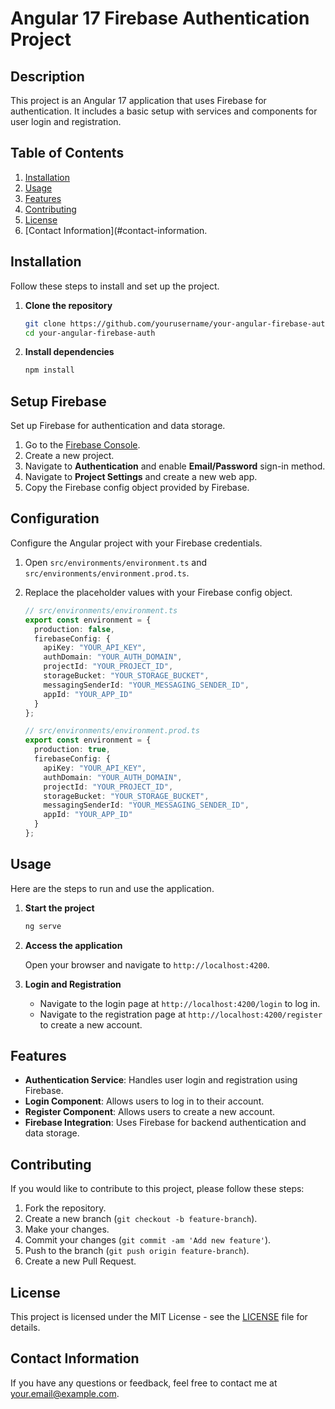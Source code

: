 # Angular 17 Firebase Authentication Project

## Description
This project is an Angular 17 application that uses Firebase for authentication. It includes a basic setup with services and components for user login and registration.


## Table of Contents
1. [Installation](#installation)
2. [Usage](#usage)
3. [Features](#features)
4. [Contributing](#contributing)
5. [License](#license)
6. [Contact Information](#contact-information.

## Installation
Follow these steps to install and set up the project.

1. **Clone the repository**

    ```bash
    git clone https://github.com/yourusername/your-angular-firebase-auth.git
    cd your-angular-firebase-auth
    ```

2. **Install dependencies**

    ```bash
    npm install
    ```

## Setup Firebase
Set up Firebase for authentication and data storage.

1. Go to the [Firebase Console](https://console.firebase.google.com/).
2. Create a new project.
3. Navigate to **Authentication** and enable **Email/Password** sign-in method.
4. Navigate to **Project Settings** and create a new web app.
5. Copy the Firebase config object provided by Firebase.

## Configuration
Configure the Angular project with your Firebase credentials.

1. Open `src/environments/environment.ts` and `src/environments/environment.prod.ts`.
2. Replace the placeholder values with your Firebase config object.

    ```typescript
    // src/environments/environment.ts
    export const environment = {
      production: false,
      firebaseConfig: {
        apiKey: "YOUR_API_KEY",
        authDomain: "YOUR_AUTH_DOMAIN",
        projectId: "YOUR_PROJECT_ID",
        storageBucket: "YOUR_STORAGE_BUCKET",
        messagingSenderId: "YOUR_MESSAGING_SENDER_ID",
        appId: "YOUR_APP_ID"
      }
    };
    ```

    ```typescript
    // src/environments/environment.prod.ts
    export const environment = {
      production: true,
      firebaseConfig: {
        apiKey: "YOUR_API_KEY",
        authDomain: "YOUR_AUTH_DOMAIN",
        projectId: "YOUR_PROJECT_ID",
        storageBucket: "YOUR_STORAGE_BUCKET",
        messagingSenderId: "YOUR_MESSAGING_SENDER_ID",
        appId: "YOUR_APP_ID"
      }
    };
    ```

## Usage
Here are the steps to run and use the application.

1. **Start the project**

    ```bash
    ng serve
    ```

2. **Access the application**

    Open your browser and navigate to `http://localhost:4200`.

3. **Login and Registration**

    - Navigate to the login page at `http://localhost:4200/login` to log in.
    - Navigate to the registration page at `http://localhost:4200/register` to create a new account.

## Features
- **Authentication Service**: Handles user login and registration using Firebase.
- **Login Component**: Allows users to log in to their account.
- **Register Component**: Allows users to create a new account.
- **Firebase Integration**: Uses Firebase for backend authentication and data storage.

## Contributing
If you would like to contribute to this project, please follow these steps:

1. Fork the repository.
2. Create a new branch (`git checkout -b feature-branch`).
3. Make your changes.
4. Commit your changes (`git commit -am 'Add new feature'`).
5. Push to the branch (`git push origin feature-branch`).
6. Create a new Pull Request.

## License
This project is licensed under the MIT License - see the [LICENSE](LICENSE) file for details.

## Contact Information
If you have any questions or feedback, feel free to contact me at [your.email@example.com](mailto:your.email@example.com).
